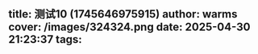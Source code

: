 title: 测试10 (1745646975915)
author: warms
cover: /images/324324.png
date: 2025-04-30 21:23:37
tags:
---
